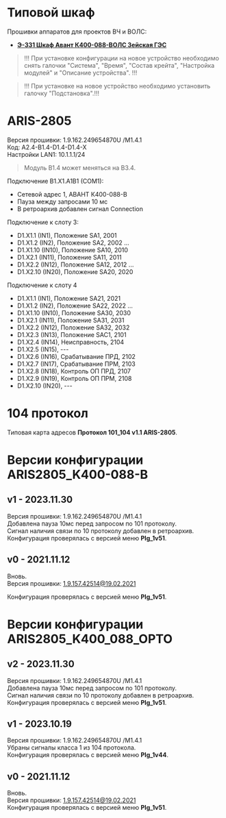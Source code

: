 Типовой шкаф
============

Прошивки аппаратов для проектов ВЧ и ВОЛС:
- **[Э-331 Шкаф Авант К400-088-ВОЛС Зейская ГЭС](Э-331_Шкаф_Авант_К400-088-ВОЛС_Зейская_ГЭС.pdf)**

> !!! При установке конфигурации на новое устройство необходимо снять галочки "Система", "Время", "Состав крейта", "Настройка модулей" и "Описание устройства". !!!

> !!! При установке на новое устройство необходимо установить галочку "Подстановка".!!!


# ARIS-2805

Версия прошивки:  1.9.162.249654870U /M1.4.1    
Код: A2.4-B1.4-D1.4-D1.4-X  
Настройки LAN1: 10.1.1.1/24

> Модуль B1.4 может меняться на B3.4.

Подключение B1.X1.A1B1 (COM1):
- Сетевой адрес 1, АВАНТ К400-088-В
- Пауза между запросами 10 мс
- В ретроархив добавлен сигнал Connection

Подключение к слоту 3:
- D1.X1.1  (IN1),  Положение SA1, 2001
- D1.X1.2  (IN2),  Положение SA2, 2002
...
- D1.X1.10 (IN10), Положение SA10, 2010
- D1.X2.1  (IN11), Положение SA11, 2011
- D1.X2.2  (IN12), Положение SA12, 2012
...
- D1.X2.10 (IN20), Положение SA20, 2020


Подключение к слоту 4
- D1.X1.1  (IN1),  Положение SA21, 2021
- D1.X1.2  (IN2),  Положение SA22, 2022
...
- D1.X1.10 (IN10), Положение SA30, 2030
- D1.X2.1 (IN11), Положение SA31, 2031
- D1.X2.2 (IN12), Положение SA32, 2032
- D1.X2.3 (IN13), Положение SAC1, 2101
- D1.X2.4 (IN14), Неисправность, 2104
- D1.X2.5 (IN15), ---
- D1.X2.6 (IN16), Срабатывание ПРД, 2102
- D1.X2.7 (IN17), Срабатывание ПРМ, 2103
- D1.X2.8 (IN18), Контроль ОП ПРД, 2107
- D1.X2.9 (IN19), Контроль ОП ПРМ, 2108
- D1.X2.10 (IN20), ---


# 104 протокол

Типовая карта адресов **Протокол 101_104 v1.1 ARIS-2805**.  


# Версии конфигурации ARIS2805_K400-088-В

## v1 - 2023.11.30

Версия прошивки: 1.9.162.249654870U /M1.4.1  
Добавлена пауза 10мс перед запросом по 101 протоколу.  
Сигнал наличия связи по 10 протоколу добавлен в ретроархив.  
Конфигурация проверялась с версией меню **PIg_1v51**.

## v0 - 2021.11.12

Вновь.  
Версия прошивки: 1.9.157.42514@19.02.2021  

Конфигурация проверялась с версией меню **PIg_1v51**.


# Версии конфигурации ARIS2805_K400_088_OPTO

## v2 - 2023.11.30

Версия прошивки: 1.9.162.249654870U /M1.4.1  
Добавлена пауза 10мс перед запросом по 101 протоколу.  
Сигнал наличия связи по 10 протоколу добавлен в ретроархив.  
Конфигурация проверялась с версией меню **PIg_1v51**.

## v1 - 2023.10.19

Версия прошивки: 1.9.162.249654870U /M1.4.1  
Убраны сигналы класса 1 из 104 протокола.  
Конфигурация проверялась с версией меню **PIg_1v44**.

## v0 - 2021.11.12

Вновь.  
Версия прошивки: 1.9.157.42514@19.02.2021  
Конфигурация проверялась с версией меню **PIg_1v51**.


